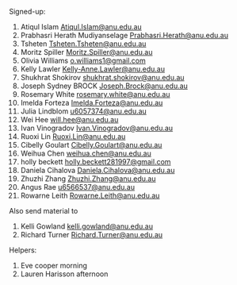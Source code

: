 Signed-up:

1. Atiqul Islam <Atiqul.Islam@anu.edu.au> 
2. Prabhasri Herath Mudiyanselage <Prabhasri.Herath@anu.edu.au> 
3. Tsheten <Tsheten.Tsheten@anu.edu.au> 
4. Moritz Spiller <Moritz.Spiller@anu.edu.au> 
5. Olivia Williams <o.williams1@gmail.com> 
6. Kelly Lawler <Kelly-Anne.Lawler@anu.edu.au> 
7. Shukhrat Shokirov <shukhrat.shokirov@anu.edu.au> 
8. Joseph Sydney BROCK <Joseph.Brock@anu.edu.au> 
9. Rosemary White <rosemary.white@anu.edu.au> 
10. Imelda Forteza <Imelda.Forteza@anu.edu.au>
11. Julia Lindblom <u6057374@anu.edu.au>
12. Wei Hee <will.hee@anu.edu.au>
13. Ivan Vinogradov <Ivan.Vinogradov@anu.edu.au>
14. Ruoxi Lin <Ruoxi.Lin@anu.edu.au>
15. Cibelly Goulart <Cibelly.Goulart@anu.edu.au>
16. Weihua Chen <weihua.chen@anu.edu.au>
17. holly beckett <holly.beckett281997@gmail.com>
18. Daniela Cihalova <Daniela.Cihalova@anu.edu.au>
19. Zhuzhi Zhang <Zhuzhi.Zhang@anu.edu.au>
20. Angus Rae <u6566537@anu.edu.au>
21. Rowarne Leith <Rowarne.Leith@anu.edu.au>

Also send material to 
1. Kelli Gowland <kelli.gowland@anu.edu.au>
2. Richard Turner <Richard.Turner@anu.edu.au>

Helpers:
1. Eve cooper morning
2. Lauren Harisson afternoon
